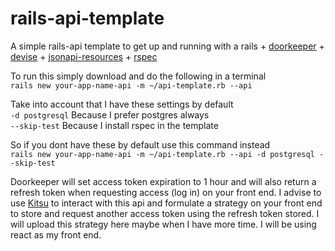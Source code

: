 # rails-api-template
A simple rails-api template to get up and running with a rails + [doorkeeper](https://github.com/doorkeeper-gem/doorkeeper) + [devise](https://github.com/plataformatec/devise) + [jsonapi-resources](https://github.com/cerebris/jsonapi-resources) + [rspec](https://github.com/rspec/rspec-rails)

To run this simply download and do the following in a terminal   
`rails new your-app-name-api -m ~/api-template.rb --api`

Take into account that I have these settings by default   
`-d postgresql` Because I prefer postgres always   
`--skip-test` Because I install rspec in the template   

So if you dont have these by default use this command instead      
`rails new your-app-name-api -m ~/api-template.rb --api -d postgresql --skip-test`   

Doorkeeper will set access token expiration to 1 hour and will also return a refresh token when requesting access (log in) on your front end. I advise to use [Kitsu](https://github.com/wopian/kitsu/tree/master/packages/kitsu) to interact with this api and formulate a strategy on your front end to store and request another access token using the refresh token stored. I will upload this strategy here maybe when I have more time. I will be using react as my front end.
